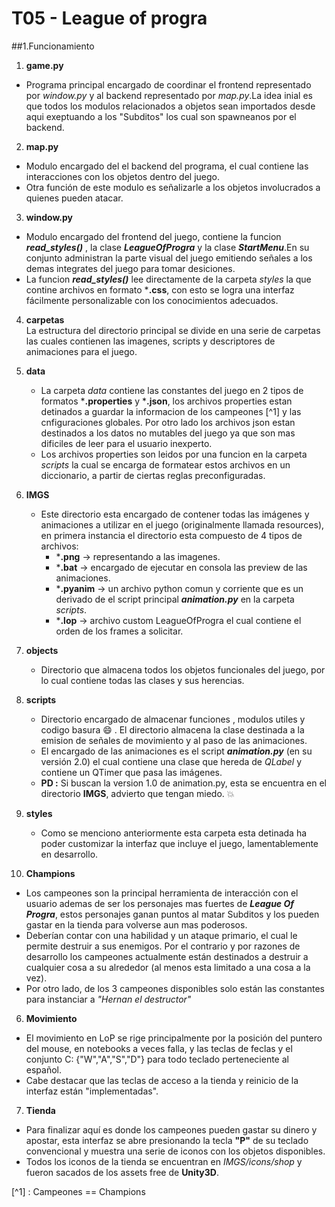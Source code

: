 # T05 - League of progra
 
##1.Funcionamiento
 
1. **game.py**
 * Programa principal encargado de coordinar el frontend representado por *window.py* y al backend representado por *map.py*.La idea inial es que todos los modulos relacionados a objetos sean importados desde aqui exeptuando a los "Subditos" los cual son spawneanos por el backend.
2. **map.py**
 * Modulo encargado del el backend del programa, el cual contiene las interacciones con los objetos dentro del juego.
 * Otra función de este modulo es señalizarle a los objetos involucrados a quienes pueden atacar.
3. **window.py**
 * Modulo encargado del frontend del juego, contiene la funcion ***read_styles()*** , la clase ***LeagueOfProgra*** y la clase ***StartMenu***.En su conjunto administran la parte visual del juego emitiendo señales a los demas integrates del juego para tomar desiciones.
 * La funcion ***read_styles()*** lee directamente de la carpeta *styles* la que contine archivos en formato ***.css**, con esto se logra una interfaz fácilmente personalizable con los conocimientos adecuados.
4. **carpetas**    
 La estructura del directorio principal se divide en una serie de carpetas las cuales contienen las imagenes, scripts y descriptores de animaciones para el juego.
 1. **data**
     * La carpeta *data* contiene las constantes del juego en 2 tipos de formatos ***.properties** y ***.json**, los archivos properties estan detinados a guardar la informacion de los campeones [^1] y las cnfiguraciones globales. Por otro lado los archivos json estan destinados a los datos no mutables del juego ya que son mas dificiles de leer para el usuario inexperto.
     * Los archivos properties son leidos por una funcion en la carpeta *scripts* la cual se encarga de formatear estos archivos en un diccionario, a partir de ciertas reglas preconfiguradas.
 2. **IMGS**
     * Este directorio esta encargado de contener todas las imágenes y animaciones a utilizar en el juego (originalmente llamada resources), en primera instancia el directorio esta compuesto de 4 tipos de archivos: 
         *  ***.png** -> representando a las imagenes.
         *  ***.bat** -> encargado de ejecutar en consola las preview de las animaciones.
         *  ***.pyanim** -> un archivo python comun y corriente que es un derivado de el script principal ***animation.py*** en la carpeta *scripts*.
         *  ***.lop** -> archivo custom LeagueOfProgra el cual contiene el orden de los frames a solicitar.
 1. **objects**
     * Directorio que almacena todos los objetos funcionales del juego, por lo cual contiene todas las clases y sus herencias.
 1. **scripts**
     * Directorio encargado de almacenar funciones , modulos utiles y codigo basura :smile: . El directorio almacena la clase destinada a la emision de señales de movimiento y al paso de las animaciones.
     * El encargado de las animaciones es el script ***animation.py*** (en su versión 2.0) el cual contiene una clase que hereda de *QLabel* y contiene un QTimer que pasa las imágenes.
     * **PD :** Si buscan la version 1.0 de animation.py, esta se encuentra en el directorio **IMGS**, advierto que tengan miedo. :boom:
 1. **styles**
     * Como se menciono anteriormente esta carpeta esta detinada ha poder customizar la interfaz que incluye el juego, lamentablemente en desarrollo.
 
5. **Champions**
 * Los campeones son la principal herramienta de interacción con el usuario ademas de ser los personajes mas fuertes de ***League Of Progra***, estos personajes ganan puntos al matar Subditos y los pueden gastar en la tienda para volverse aun mas poderosos.
 * Deberían contar con una habilidad y un  ataque primario, el cual le permite destruir a sus enemigos. Por el contrario y por razones de desarrollo los campeones actualmente están destinados a destruir a cualquier cosa a su alrededor (al menos esta limitado a una cosa a la vez).
 * Por otro lado, de los 3 campeones disponibles solo están las constantes para instanciar a *"Hernan el destructor"*
6.  **Movimiento**
 * El movimiento en LoP se rige principalmente por la posición del puntero del mouse, en notebooks a veces falla, y las teclas de feclas y el conjunto C: {"W","A","S","D"} para todo teclado perteneciente al español.
 * Cabe destacar que las teclas de acceso a la tienda y reinicio de la interfaz están "implementadas".
7.  **Tienda**
 * Para finalizar aquí es donde los campeones pueden  gastar su dinero y apostar, esta interfaz se abre presionando la tecla **"P"** de su teclado convencional y muestra una serie de iconos con los objetos disponibles.
 * Todos los iconos de la tienda se encuentran en *IMGS/icons/shop* y fueron sacados de los assets free de **Unity3D**.

[^1] : Campeones == Champions 